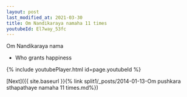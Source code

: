 ```yaml
---
layout: post
last_modified_at: 2021-03-30
title: Om Nandikaraya namaha 11 times
youtubeId: El7way_53fc
---
```

 
 
Om Nandikaraya nama 
 
 -  Who grants happiness 
 
  
 
  
 
 
 
 
 
 


{% include youtubePlayer.html id=page.youtubeId %}
 
[Next]({{ site.baseurl }}{% link  split1/_posts/2014-01-13-Om pushkara sthapathaye namaha 11 times.md%})
 
